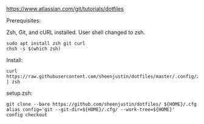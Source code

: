 https://www.atlassian.com/git/tutorials/dotfiles

Prerequisites:

Zsh, Git, and cURL installed. User shell changed to zsh.

```
sudo apt install zsh git curl
chsh -s $(which zsh)
```

Install:
```
curl https://raw.githubusercontent.com/sheenjustin/dotfiles/master/.config/zsh/setup.zsh | zsh
```

setup.zsh:
```
git clone --bare https://github.com/sheenjustin/dotfiles/ ${HOME}/.cfg
alias config='git --git-dir=${HOME}/.cfg/ --work-tree=${HOME}'
config checkout
```
